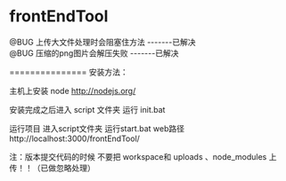 frontEndTool
============
@BUG  上传大文件处理时会阻塞住方法   -------已解决<br> 
@BUG  压缩的png图片会解压失败        -------已解决


===============
安装方法：

主机上安装 node   http://nodejs.org/

安装完成之后进入  script 文件夹  运行 init.bat  


运行项目 进入script文件夹  运行start.bat   web路径  http://localhost:3000/frontEndTool/


注：版本提交代码的时候 不要把 workspace和 uploads 、node_modules 上传！！（已做忽略处理）